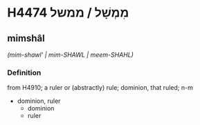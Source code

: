 # H4474 מִמְשָׁל / ממשל

## mimshâl

_(mim-shawl' | mim-SHAWL | meem-SHAHL)_

### Definition

from H4910; a ruler or (abstractly) rule; dominion, that ruled; n-m

- dominion, ruler
  - dominion
  - ruler
